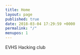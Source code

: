 ```yaml
---
title: Home
layout: page
published: true
date: 2018-03-04 17:29:59 +0000
permalink: "/"
menupos: 1
---
```

EVHS Hacking club
